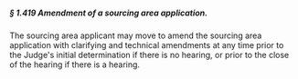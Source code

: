 ##### § 1.419 Amendment of a sourcing area application. #####

The sourcing area applicant may move to amend the sourcing area application with clarifying and technical amendments at any time prior to the Judge's initial determination if there is no hearing, or prior to the close of the hearing if there is a hearing.